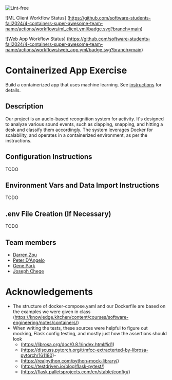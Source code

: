 ![Lint-free](https://github.com/nyu-software-engineering/containerized-app-exercise/actions/workflows/lint.yml/badge.svg)

![ML Client Workflow Status] (https://github.com/software-students-fall2024/4-containers-super-awesome-team-name/actions/workflows/ml_client.yml/badge.svg?branch=main)

![Web App Workflow Status] (https://github.com/software-students-fall2024/4-containers-super-awesome-team-name/actions/workflows/web_app.yml/badge.svg?branch=main)


# Containerized App Exercise

Build a containerized app that uses machine learning. See [instructions](./instructions.md) for details.

## Description

Our project is an audio-based recognition system for activity. It's designed to analyze various sound events, such as clapping, snapping, and hitting a desk and classify them accordingly. The system leverages Docker for scalability, and operates in a containerized environment, as per the instructions.

## Configuration Instructions

TODO

## Environment Vars and Data Import Instructions

TODO

## .env File Creation (If Necessary)

TODO

## Team members

- [Darren Zou](https://github.com/darrenzou)
- [Peter D'Angelo](https://github.com/dangelo729)
- [Gene Park](https://github.com/geneparkmcs)
- [Joseph Chege](https://github.com/JosephChege4)

# Acknowledgements

- The structure of docker-compose.yaml and our Dockerfile are based on the examples we were given in class (https://knowledge.kitchen/content/courses/software-engineering/notes/containers/)
- When writing the tests, these sources were helpful to figure out mocking, Flask config testing, and mostly just how the assertions should look 
    - (https://librosa.org/doc/0.8.1/index.html#id1)
    - (https://discuss.pytorch.org/t/mfcc-extracterted-by-librosa-pytorch/161180)-
    - (https://realpython.com/python-mock-library/)
    - (https://testdriven.io/blog/flask-pytest/)
    - (https://flask.palletsprojects.com/en/stable/config/)